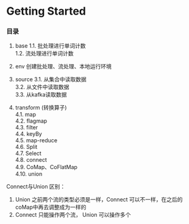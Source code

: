# Getting Started

### 目录

1. base
   1.1. 批处理进行单词计数 <br/>
   1.2. 流处理进行单词计数

2. env
   创建批处理、流处理、本地运行环境 

3. source
    3.1. 从集合中读取数据 <br/>
    3.2. 从文件中读取数据 <br/>
    3.3. 从kafka读取数据 <br/>
    
4. transform (转换算子) <br/>
    4.1. map <br/>
    4.2. flagmap <br/>
    4.3. filter <br/>
    4.4. keyBy <br/>
    4.5. map-reduce <br/>
    4.6. Split <br/>
    4.7. Select <br/>
    4.8. connect <br/>
    4.9. CoMap、CoFlatMap <br/>
    4.10. union <br/>

Connect与Union 区别： 
1. Union 之前两个流的类型必须是一样，Connect 可以不一样，在之后的 coMap中再去调整成为一样的 <br/>
2. Connect 只能操作两个流， Union 可以操作多个
